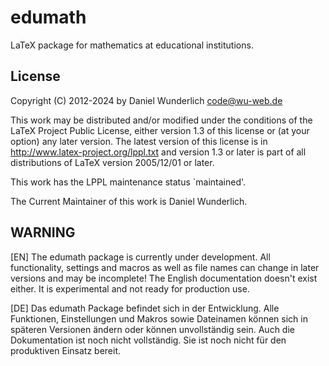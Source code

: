 edumath
=======

LaTeX package for mathematics at educational institutions.

License
-------

Copyright (C) 2012-2024 by Daniel Wunderlich <code@wu-web.de>

This work may be distributed and/or modified under the
conditions of the LaTeX Project Public License, either version 1.3
of this license or (at your option) any later version.
The latest version of this license is in
  http://www.latex-project.org/lppl.txt
and version 1.3 or later is part of all distributions of LaTeX
version 2005/12/01 or later.

This work has the LPPL maintenance status `maintained'.

The Current Maintainer of this work is Daniel Wunderlich.


WARNING
-------

[EN] The edumath package is currently under development. All functionality, 
settings and macros as well as file names can change in later versions and may 
be incomplete! The English documentation doesn't exist either. It is 
experimental and not ready for production use.

[DE] Das edumath Package befindet sich in der Entwicklung. Alle 
Funktionen, Einstellungen und Makros sowie Dateinamen können sich in späteren 
Versionen ändern oder können unvollständig sein. Auch die Dokumentation ist noch 
nicht vollständig. Sie ist noch nicht für den produktiven Einsatz bereit.

